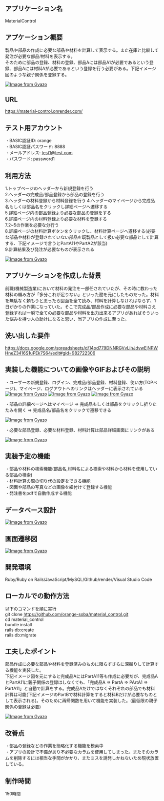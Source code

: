 ## アプリケーション名
MaterialControl

## アプケーション概要
製品や部品の作成に必要な部品や材料を計算して表示する。また在庫と比較して発注が必要な部品/材料を表示する。  
そのために部品の登録、材料の登録、部品Aには部品A1が必要であるという登録、部品Aには材料Aが必要であるという登録を行う必要がある。下記イメージ図のような親子関係を登録する。

[![Image from Gyazo](https://i.gyazo.com/bba7f4e1c014151c92844f3a40155ad6.png)](https://gyazo.com/bba7f4e1c014151c92844f3a40155ad6)

## URL
https://material-control.onrender.com/  

## テスト用アカウント
・BASIC認証ID: orange  
・BASIC認証パスワード: 8888  
・メールアドレス: test1@test.com  
・パスワード: password1

## 利用方法
1.トップページのヘッダーから新規登録を行う  
2.ヘッダーの完成品/部品登録から部品の登録を行う  
3.ヘッダーの材料登録から材料登録を行う
4.ヘッダーのマイページから完成品名もしくは部品名をクリックし詳細ページへ遷移する  
5.詳細ページ内の部品登録より必要な部品の登録をする  
6.詳細ページ内の材料登録より必要な材料を登録する  
7.2~5の作業を必要な分行う  
8.詳細ページの材料計算ボタンをクリックし、材料計算ページへ遷移する(必要な部品や材料が登録されていない部品を既製品として扱い必要な部品として計算する、下記イメージで言うとPartA11やPartA2が該当)  
9.計算結果及び発注が必要なものが表示される  

[![Image from Gyazo](https://i.gyazo.com/bba7f4e1c014151c92844f3a40155ad6.png)](https://gyazo.com/bba7f4e1c014151c92844f3a40155ad6)

## アプリケーションを作成した背景
前職(機械製造業)において材料の発注を一部任されていたが、その時に教わった材料の頼み方が「多分これが足りない」といった勘を元にしたものだった。材料を無駄なく頼もうと思ったら図面を全て読み、材料を計算しなければならず、1日がかりの作業になっていた。そこで完成品/部品作成に必要な部品や材料さえ登録すれば一瞬で全ての必要な部品や材料を出力出来るアプリがあればそういった悩みを持つ人の助けになると思い、当アプリの作成に至った。

## 洗い出した要件
https://docs.google.com/spreadsheets/d/14od779DNNRGVvLihJdvwEjNPWHneZ3416S1uPEk7S64/edit#gid=982722306

## 実装した機能についての画像やGIFおよびその説明
・ユーザーの新規登録、ログイン、完成品/部品登録、材料登録、使い方(TOPページ)、マイページ、ログアウトへのリンクはヘッダーに表示されている
[![Image from Gyazo](https://i.gyazo.com/70a388cef0b6bdfdc6d1a2ca65e62228.png)](https://gyazo.com/70a388cef0b6bdfdc6d1a2ca65e62228)
[![Image from Gyazo](https://i.gyazo.com/b95dd53a5bb861e2df393e26d4451636.png)](https://gyazo.com/b95dd53a5bb861e2df393e26d4451636)
[![Image from Gyazo](https://i.gyazo.com/e342f334ee0fbebcb05b37bb1dd3460a.png)](https://gyazo.com/e342f334ee0fbebcb05b37bb1dd3460a)

・部品の詳細ページへはマイページ => 完成品もしくは部品をクリックし折りたたみを開く => 完成品名/部品名をクリックで遷移できる

[![Image from Gyazo](https://i.gyazo.com/ac28f79f0d33f7435ea45a1e1244e674.gif)](https://gyazo.com/ac28f79f0d33f7435ea45a1e1244e674)

・必要な部品登録、必要な材料登録、材料計算は部品詳細画面にリンクがある

[![Image from Gyazo](https://i.gyazo.com/f79ee6840c56f7022008bdd69c4f40e5.png)](https://gyazo.com/f79ee6840c56f7022008bdd69c4f40e5)

## 実装予定の機能
・部品や材料の検索機能(部品名,材料名による検索や材料から材料を使用している部品の検索)  
・材料計算の際の切り代の設定をできる機能  
・図面や部品の写真などの画像を紐付けて登録する機能  
・発注書をpdfで自動作成する機能  

## データベース設計
[![Image from Gyazo](https://i.gyazo.com/aa510e840d1d9e084648a1c3b68106e4.png)](https://gyazo.com/aa510e840d1d9e084648a1c3b68106e4)

## 画面遷移図
[![Image from Gyazo](https://i.gyazo.com/8d9cecaefc17a63dbb28de1bc6138b9b.png)](https://gyazo.com/8d9cecaefc17a63dbb28de1bc6138b9b)

## 開発環境
Ruby/Ruby on Rails/JavaScript/MySQL/Github/render/Visual Studio Code

## ローカルでの動作方法
以下のコマンドを順に実行  
git clone https://github.com/orange-soba/material_control.git  
cd material_control  
bundle install  
rails db:create  
rails db:migrate  

## 工夫したポイント
部品作成に必要な部品や材料を登録済みのものに限らずさらに深掘りして計算する機能を実装した。  
下記イメージ図を元にすると完成品AにはPartA11等も作成に必要だが、完成品AとPartA11に親子関係の登録はしなくても、「完成品A => PartA => PArtA1 => PartA11」と自動で計算をする。完成品Aだけではなくそれぞれの部品でも材料計算は可能(下記イメージのPartBで材料計算をすると材料Bだけが必要なものとして表示される)。そのために再帰関数を用いて機能を実装した。(最低限の親子関係の登録は必要)

[![Image from Gyazo](https://i.gyazo.com/bba7f4e1c014151c92844f3a40155ad6.png)](https://gyazo.com/bba7f4e1c014151c92844f3a40155ad6)

## 改善点
・部品の登録などの作業を簡略化する機能を模索中  
・アプリの設計で不備があり不必要なカラムを使用してしまった。またそのカラムを削除するには相当な手間がかかり、またミスを誘発しかねないため現状放置している。

## 制作時間
150時間